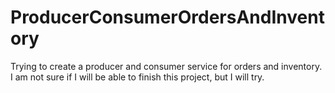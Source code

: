 # ProducerConsumerOrdersAndInventory
Trying to create a producer and consumer service for orders and inventory. I am not sure if I will be able to finish this project, but I will try.
